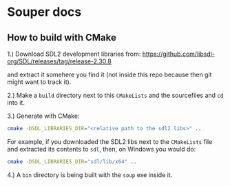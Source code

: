 # Souper docs

## How to build with CMake

1.) Download SDL2 development libraries from:
https://github.com/libsdl-org/SDL/releases/tag/release-2.30.8

and extract it somehere you find it (not inside
this repo because then git might want to track it).

2.) Make a `build` directory next to this `CMakeLists`
and the sourcefiles and `cd` into it.

3.) Generate with CMake:
```bash
cmake -DSDL_LIBRARIES_DIR="<relative path to the sdl2 libs>" ..
```
For example, if you downloaded the SDL2 libs next to the `CMakeLists` file and extracted
its contents to `sdl`, then, on Windows you would do:
```bash
cmake -DSDL_LIBRARIES_DIR="sdl/lib/x64" ..
```

4.) A `bin` directory is being built with the
`soup` exe inside it.

